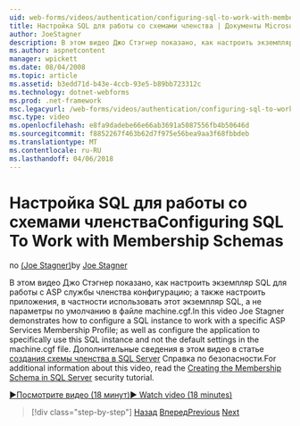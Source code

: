 ```yaml
---
uid: web-forms/videos/authentication/configuring-sql-to-work-with-membership-schemas
title: Настройка SQL для работы со схемами членства | Документы Microsoft
author: JoeStagner
description: В этом видео Джо Стэгнер показано, как настроить экземпляр SQL для работы с ASP службы членства конфигурацию; а также настроить приложение для служб...
ms.author: aspnetcontent
manager: wpickett
ms.date: 08/04/2008
ms.topic: article
ms.assetid: b3edd71d-b43e-4ccb-93e5-b89bb723312c
ms.technology: dotnet-webforms
ms.prod: .net-framework
msc.legacyurl: /web-forms/videos/authentication/configuring-sql-to-work-with-membership-schemas
msc.type: video
ms.openlocfilehash: e8fa9dadebe66e66ab3691a5087556fb4b50646d
ms.sourcegitcommit: f8852267f463b62d7f975e56bea9aa3f68fbbdeb
ms.translationtype: MT
ms.contentlocale: ru-RU
ms.lasthandoff: 04/06/2018
---
```

<a name="configuring-sql-to-work-with-membership-schemas"></a><span data-ttu-id="b515d-103">Настройка SQL для работы со схемами членства</span><span class="sxs-lookup"><span data-stu-id="b515d-103">Configuring SQL To Work with Membership Schemas</span></span>
====================
<span data-ttu-id="b515d-104">по [(Joe Stagner)](https://github.com/JoeStagner)</span><span class="sxs-lookup"><span data-stu-id="b515d-104">by [Joe Stagner](https://github.com/JoeStagner)</span></span>

<span data-ttu-id="b515d-105">В этом видео Джо Стэгнер показано, как настроить экземпляр SQL для работы с ASP службы членства конфигурацию; а также настроить приложения, в частности использовать этот экземпляр SQL, а не параметры по умолчанию в файле machine.cgf.</span><span class="sxs-lookup"><span data-stu-id="b515d-105">In this video Joe Stagner demonstrates how to configure a SQL instance to work with a specific ASP Services Membership Profile; as well as configure the application to specifically use this SQL instance and not the default settings in the machine.cgf file.</span></span> <span data-ttu-id="b515d-106">Дополнительные сведения в этом видео в статье [создания схемы членства в SQL Server](../../overview/older-versions-security/membership/creating-the-membership-schema-in-sql-server-vb.md) Справка по безопасности.</span><span class="sxs-lookup"><span data-stu-id="b515d-106">For additional information about this video, read the [Creating the Membership Schema in SQL Server](../../overview/older-versions-security/membership/creating-the-membership-schema-in-sql-server-vb.md) security tutorial.</span></span>

[<span data-ttu-id="b515d-107">&#9654;Посмотрите видео (18 минут)</span><span class="sxs-lookup"><span data-stu-id="b515d-107">&#9654; Watch video (18 minutes)</span></span>](https://channel9.msdn.com/Blogs/ASP-NET-Site-Videos/configuring-sql-to-work-with-membership-schemas)

> [!div class="step-by-step"]
> <span data-ttu-id="b515d-108">[Назад](understanding-aspnet-memberships.md)
> [Вперед](changing-membership-settings-in-the-default-membership-schema.md)</span><span class="sxs-lookup"><span data-stu-id="b515d-108">[Previous](understanding-aspnet-memberships.md)
[Next](changing-membership-settings-in-the-default-membership-schema.md)</span></span>

